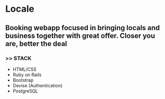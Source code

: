 # Locale

## Booking webapp focused in bringing locals and business together with great offer. Closer you are, better the deal

### >> STACK

- HTML/CSS
- Ruby on Rails
- Bootstrap
- Devise (Authentication)
- PostgreSQL
